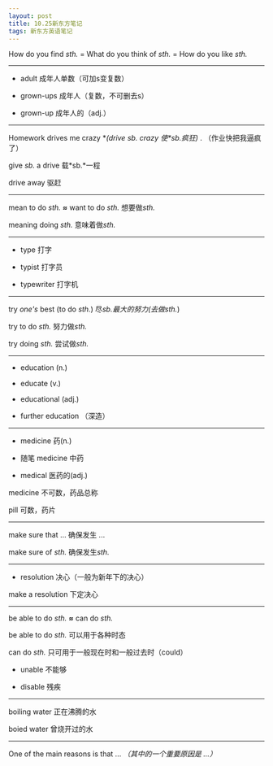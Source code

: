 ```yaml
---
layout: post
title: 10.25新东方笔记
tags: 新东方英语笔记
---
```

How do you find *sth.* = What do you think of *sth.* = How do you like *sth.*

----------

* adult 成年人单数（可加s变复数）

* grown-ups 成年人（复数，不可删去s）

* grown-up 成年人的（adj.）

----------

Homework drives me crazy **(drive *sb.* crazy 使*sb.*疯狂)** . （作业快把我逼疯了）

give *sb.* a drive 载*sb.*一程

drive away 驱赶

----------

mean to do *sth.* **≈** want to do *sth.* 想要做*sth.*

meaning doing *sth.* 意味着做*sth.*

----------

* type 打字

* typist 打字员

* typewriter 打字机

----------

try *one's* best (to do *sth.*) 尽*sb.*最大的努力(去做*sth.*)

try to do *sth.* 努力做*sth.*

try doing *sth.* 尝试做*sth.*

----------

* education (n.)

* educate (v.)

* educational (adj.)

* further education （深造）

----------

* medicine 药(n.)

* 随笔 medicine 中药

* medical 医药的(adj.)

medicine 不可数，药品总称

pill 可数，药片

----------

make sure that ... 确保发生 ...

make sure of *sth.* 确保发生*sth.*

----------

* resolution 决心（一般为新年下的决心）

make a resolution 下定决心

----------

be able to do *sth.* **≈** can do *sth.*

be able to do *sth.* 可以用于各种时态

can do *sth.* 只可用于一般现在时和一般过去时（could）

* unable 不能够

* disable 残疾

----------

boiling water 正在沸腾的水

boied water 曾烧开过的水

---------

One of the main reasons is that ... *（其中的一个重要原因是 ...）*
